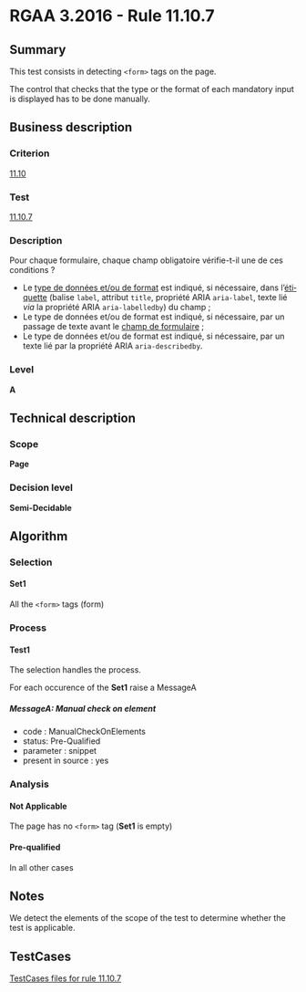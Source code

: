 # RGAA 3.2016 - Rule 11.10.7

## Summary
This test consists in detecting `<form>` tags on the page.

The control that checks that the type or the format of each mandatory input is displayed has to be done manually.

## Business description

### Criterion
[11.10](http://references.modernisation.gouv.fr/rgaa-accessibilite/criteres.html#crit-11-10)

### Test
[11.10.7](http://references.modernisation.gouv.fr/rgaa-accessibilite/criteres.html#test-11-10-7)

### Description
<div lang="fr">Pour chaque formulaire, chaque champ obligatoire v&#xE9;rifie-t-il une de ces conditions&nbsp;? <ul><li>Le <a href="http://references.modernisation.gouv.fr/rgaa-accessibilite/glossaire.html#type-et-format-de-donnes">type de donn&#xE9;es et/ou de format</a> est indiqu&#xE9;, si n&#xE9;cessaire, dans l&#x2019;<a href="http://references.modernisation.gouv.fr/rgaa-accessibilite/glossaire.html#tiquette-de-champs-de-formulaire">&#xE9;tiquette</a> (balise <code lang="en">label</code>, attribut <code lang="en">title</code>, propri&#xE9;t&#xE9; ARIA <code lang="en">aria-label</code>, texte li&#xE9; <i>via</i> la propri&#xE9;t&#xE9; ARIA <code lang="en">aria-labelledby</code>) du champ&nbsp;;</li> <li>Le type de donn&#xE9;es et/ou de format est indiqu&#xE9;, si n&#xE9;cessaire, par un passage de texte avant le <a href="http://references.modernisation.gouv.fr/rgaa-accessibilite/glossaire.html#champ-de-saisie-de-formulaire">champ de formulaire</a>&nbsp;;</li> <li>Le type de donn&#xE9;es et/ou de format est indiqu&#xE9;, si n&#xE9;cessaire, par un texte li&#xE9; par la propri&#xE9;t&#xE9; ARIA <code lang="en">aria-describedby</code>.</li> </ul></div>

### Level
**A**

## Technical description

### Scope
**Page**

### Decision level
**Semi-Decidable**

## Algorithm

### Selection

#### Set1

All the `<form>` tags (form)

### Process

#### Test1

The selection handles the process.

For each occurence of the **Set1** raise a MessageA

##### MessageA: Manual check on element

-   code : ManualCheckOnElements
-   status: Pre-Qualified
-   parameter : snippet
-   present in source : yes

### Analysis

#### Not Applicable

The page has no `<form>` tag (**Set1** is empty)

#### Pre-qualified

In all other cases

## Notes

We detect the elements of the scope of the test to determine whether the
test is applicable.



##  TestCases

[TestCases files for rule 11.10.7](https://github.com/Asqatasun/Asqatasun/tree/develop/rules/rules-rgaa3.2016/src/test/resources/testcases/rgaa32016/Rgaa32016Rule111007/)


